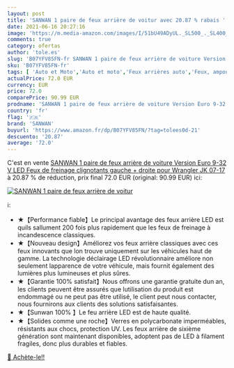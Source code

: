 ```yaml
---
layout: post
title: 'SANWAN 1 paire de feux arrière de voitur avec 20.87 % rabais '
date: 2021-06-16 20:27:16
image: 'https://m.media-amazon.com/images/I/51bU49ADyUL._SL500_._SL400_.jpg'
comments: true
category: ofertas
author: 'tole.es'
slug: 'B07YFV85FN-fr SANWAN 1 paire de feux arrière de voiture Version Euro...'
sku: 'B07YFV85FN-fr'
tags: [ 'Auto et Moto','Auto et moto','Feux arrières auto','Feux, ampoules et clignotants auto','Pièces détachées auto','sanwan','Éclairages et composants', ]
actualPrice: 72.0 EUR
currency: EUR
price: 72.0
comparePrice: 90.99 EUR
prodname: 'SANWAN 1 paire de feux arrière de voiture Version Euro 9-32 V LED Feux de freinage clignotants gauche + droite pour Wrangler JK 07-17'
country: 'fr'
flag: '🇫🇷'
brand: 'SANWAN'
buyurl: 'https://www.amazon.fr/dp/B07YFV85FN/?tag=tolees0d-21'
descuento: '20.87'
average: '72.0'
---
```


C'est en vente [SANWAN 1 paire de feux arrière de voiture Version Euro 9-32 V LED Feux de freinage clignotants gauche + droite pour Wrangler JK 07-17](https://www.amazon.fr/dp/B07YFV85FN/?tag=tolees0d-21)  à  20.87 % de réduction, prix final  72.0 EUR (original: 90.99 EUR) ici:

[![SANWAN 1 paire de feux arrière de voitur](https://m.media-amazon.com/images/I/51bU49ADyUL._SL500_._SL400_.jpg)](https://www.amazon.fr/dp/B07YFV85FN/?tag=tolees0d-21)

ℹ️:

- ★【Performance fiable】Le principal avantage des feux arrière LED est quils sallument 200 fois plus rapidement que les feux de freinage à incandescence classiques.
- ★【Nouveau design】Améliorez vos feux arrière classiques avec ces feux innovants que lon trouve uniquement sur les véhicules haut de gamme. La technologie déclairage LED révolutionnaire améliore non seulement lapparence de votre véhicule, mais fournit également des lumières plus lumineuses et plus sûres.
- ★【Garantie 100% satisfait】Nous offrons une garantie gratuite dun an, les clients peuvent être assurés que lutilisation du produit est endommagé ou ne peut pas être utilisé, le client peut nous contacter, nous fournirons aux clients des solutions satisfaisantes.
- ★【Sunwan 100% 】Le feu arrière LED est de haute qualité.
- ★【Solides comme une roche】Verres en polycarbonate imperméables, résistants aux chocs, protection UV. Les feux arrière de sixième génération sont maintenant disponibles, adoptent pas de LED à filament fragiles, donc plus durables et fiables.

[🛒 Achète-le!!](https://www.amazon.fr/dp/B07YFV85FN/?tag=tolees0d-21)
